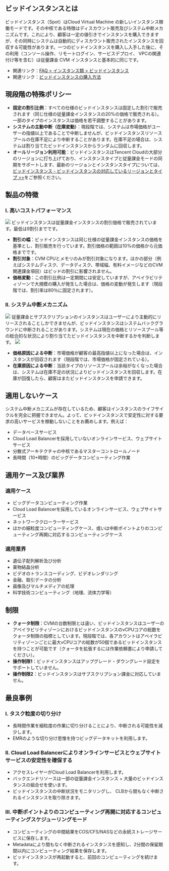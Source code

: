 ## ビッドインスタンスとは
ビッドインスタンス（Spot）はCloud Virtual Machine の新しいインスタンス稼働モードです。その中核である特徴はディスカウント販売及びシステム中断メカニズムです。これにより、顧客は一定の値引きでインスタンスを購入できますが、その同時にシステムは自動的にディスカウント販売されたインスタンスを回収する可能性があります。一つのビッドインスタンスを購入し入手した後に、その利用（コンソール操作、リモートログイン、サービスデプロイ、 VPCの関連付け等を含む）は従量課金 CVM インスタンスと基本的に同じです。

- 関連リンク：[FAQ > インスタンス類 > ビッドインスタンス](https://intl.cloud.tencent.com/document/product/213/17817)
- 関連リンク：[ビッドインスタンスの購入方法](https://intl.cloud.tencent.com/document/product/213/17926)

## 現段階の特殊ポリシー
- **固定の割引比例**：すべての仕様のビッドインスタンスは固定した割引で販売されます（同じ仕様の従量課金インスタンスの20%の価格で販売される）。一部のタイプのインスタンスは価格を若干調整することがあります。
- **システムの主動中断（在庫変動）**：現段階では、システムは市場価格がユーザーの指値以上であることで中断しませんが、ビッドインスタンスリソースプールの在庫不足により中断することがあります。在庫不足の場合は、システムは割り当てたビッドインスタンスからランダムに回収します。
- **オールリージョン利用可能**：ビッドインスタンスはTencent Cloudの大部分のリージョンに打ち上げており、インスタンスタイプと従量課金モードの同期をサポートします、最新のリージョンとインスタンスタイプについては、 [ビッドインスタンス - ビッドインスタンスの対応しているリージョンとタイプ >>](https://intl.cloud.tencent.com/document/product/213/17817)をご参照ください。

## 製品の特徴
### I. 高いコストパフォーマンス
![](https://main.qcloudimg.com/raw/8179ef6629ac0a0b4b9c3c9cd6f80ffa.png)
ビッドインスタンスは従量課金インスタンスの割引価格で販売されています。最低は9割引までです。
- **割引の幅**：ビッドインスタンスは同じ仕様の従量課金インスタンスの価格を基準とし、割引販売を行っています。割引価格の範囲は10%の価格から元価格までです。
- **割引対象**：CVM CPUとメモリのみが割引対象になります。ほかの部分（例えばシステムディスク、データディスク、帯域幅、有料イメージなどのCVM関連課金項目）はビッドの割引に影響されません。
- **価格変動**：この割引比例は一定期間には安定していますが、アベイラビリティゾーンで大規模の購入が発生した場合は、価格の変動が発生します（現段階では、割引率は80％に固定されます）。

### II. システム中断メカニズム
![](https://main.qcloudimg.com/raw/a4db964d52400b9a00d3c7e96c0b833d.png)
従量課金とサブスクリプションのインスタンスはユーザーにより主動的にリリースされることしかできませんが、ビッドインスタンスはシステムバックグラウンドに中断されることがあります。システムは現在の価格とリソースプール等の総合的な状況により割り当てたビッドインスタンスを中断するかを判断します。
![](https://main.qcloudimg.com/raw/824a585f8dfeb1914f4d72ea1eafdb6c.png)
- **価格原因による中断**：市場価格が顧客の最高指値以上になった場合は、インスタンスが回収されます（現段階では、市場価格が固定されている）。
- **在庫原因による中断**：当該タイプのリソースプールは余裕がなくなった場合は、システムは在庫不足の状況によりビッドインスタンスを回収します。在庫が回復したら、顧客はまたビッドインスタンスを申請できます。

## 適用しないケース
システム中断メカニズムが存在しているため、顧客はインスタンスのライフサイクルを完全に把握できません。よって、ビッドインスタンスで安定性に対する要求の高いサービスを稼動しないことをお薦めします。例えば：
- データベースサービス
- Cloud Load Balancerを採用していないオンラインサービス、ウェブサイトサービス
- 分散式アーキテクチャの中核であるマスターコントロールノード
- 長時間（10+時間）のビッグデータコンピューティング作業

## 適用ケース及び業界
### 適用ケース
- ビッグデータコンピューティング作業
- Cloud Load Balancerを採用しているオンラインサービス、ウェブサイトサービス
- ネットワーククローラーサービス
- ほかの細粒度コンピューティングケース、或いは中断ポイントよりのコンピューティング再開に対応するコンピューティングケース

### 適用業界
- 遺伝子配列解析及び分析
- 薬物結晶分析
- ビデオのトランスコーディング、ビデオレンダリング
- 金融、取引データの分析
- 画像及びマルチメディアの処理
- 科学技術コンピューティング（地理、流体力学等）

## 制限
- **クォータ制限**：CVMの台数制限とは違い、ビッドインスタンスはユーザーのアベイラビリティゾーンにおけるビッドインスタンスのvCPUコアの総数をクォータ制限の指標としています。現段階では、各アカウントはアベイラビリティゾーンごとに最大vCPUコアの総数が50個であるビッドインスタンスを持つことが可能です（クォータを拡張するには作業依頼書により申請してください）。
- **操作制限1**：ビッドインスタンスはアップグレード・ダウングレード設定をサポートしていません。
- **操作制限2**：ビッドインスタンスはサブスクリプション課金に対応していません。

## 最良事例
### I. タスク粒度の切り分け
- 長時間作業を細粒度の作業に切り分けることにより、中断される可能性を減少します。
-  EMRのような切り分け思惟を持つビッグデータキットを利用します。

### II. Cloud Load Balancerによりオンラインサービスとウェブサイトサービスの安定性を確保する
- アクセスレイヤーがCloud Load Balancerを利用します。
- バックエンドリソースは一部の従量課金インスタンス + 大量のビッドインスタンスの組合せを使います。
- ビッドインスタンスの中断状況をモニタリングし、 CLBから間もなく中断されるインスタンスを取り除きます。

### III. 中断ポイントよりのコンピューティング再開に対応するコンピューティングスケジューリングモード
- コンピューティングの中間結果をCOS/CFS/NASなどの永続ストレージサービスに保存します。
-  Metadataにより間もなく中断されるインスタンスを感知し、2分間の保留期間以内にコンピューティング結果を保存します。
- ビッドインスタンスが再起動すると、前回のコンピューティングを続けます。
